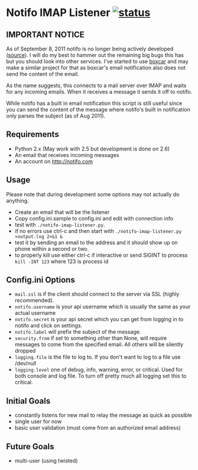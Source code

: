 # Notifo IMAP Listener [![status](http://stillmaintained.com/vrillusions/notifo-imap-listener.png)](http://stillmaintained.com/vrillusions/notifo-imap-listener)

## IMPORTANT NOTICE

As of September 8, 2011 notifo is no longer being actively developed ([source](http://blog.notifo.com/notifo)).  I will do my best to hammer out the remaining big bugs this has but you should look into other services.  I've started to use [boxcar](http://boxcar.io/) and may make a similar project for that as boxcar's email notification also does not send the content of the email.

As the name suggests, this connects to a mail server over IMAP and waits for any incoming emails.  When it receives a message it sends it off to notifo.

While notifo has a built in email notification this script is still useful since you can send the content of the message where notifo's built in notification only parses the subject (as of Aug 2011).

## Requirements

- Python 2.x (May work with 2.5 but development is done on 2.6)
- An email that receives incoming messages
- An account on http://notifo.com

## Usage

Please note that during development some options may not actually do anything.

- Create an email that will be the listener
- Copy config.ini.sample to config.ini and edit with connection info
- test with `./notifo-imap-listener.py`.
- if no errors use ctrl-c and then start with `./notifo-imap-listener.py >output.log 2>&1 &`
- test it by sending an email to the address and it should show up on phone within a second or two.
- to properly kill use either ctrl-c if interactive or send SIGINT to process `kill -INT 123` where 123 is process id

## Config.ini Options

- `mail.ssl` is if the client should connect to the server via SSL (highly recommended).
- `notifo.username` is your api username which is usually the same as your actual username
- `notifo.secret` is your api secret which you can get from logging in to notifo and click on settings.
- `notifo.label` will prefix the subject of the message.
- `security.from` if set to something other than None, will require messages to come from the specified email.  All others will be silently dropped
- `logging.file` is the file to log to. If you don't want to log to a file use /dev/null
- `logging.level` one of debug, info, warning, error, or critical. Used for both console and log file. To turn off pretty much all logging set this to critical.

## Initial Goals

- constantly listens for new mail to relay the message as quick as possible
- single user for now
- basic user validation (must come from an authorized email address)

## Future Goals

- multi-user (using twisted)
